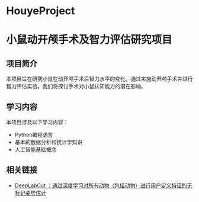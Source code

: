 # HouyeProject
# 小鼠动开颅手术及智力评估研究项目

## 项目简介

本项目旨在研究小鼠在动开颅手术后智力水平的变化。通过实施动开颅手术并进行智力评估实验，我们将探讨手术对小鼠认知能力的潜在影响。

## 学习内容

本项目涉及以下学习内容：

- Python编程语言
- 基本的数据分析和统计学知识
- 人工智能基础概念


## 相关链接

- [DeepLabCut ：通过深度学习对所有动物（包括动物）进行用户定义特征的无标记姿势估计](https://github.com/DeepLabCut/DeepLabCut)
